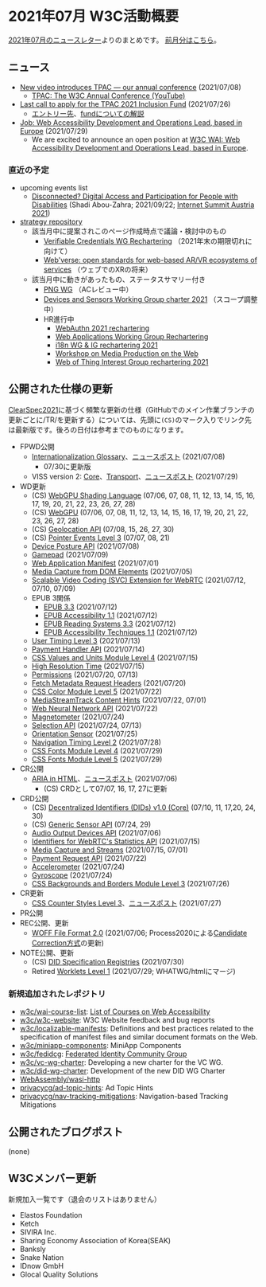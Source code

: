 # 2021年07月 W3C活動概要

[2021年07月のニュースレター](https://lists.w3.org/Archives/Public/w3c-announce/2021JulSep/subject.html)よりのまとめです。
[前月分はこちら](202106.md)。

## ニュース

* [New video introduces TPAC — our annual conference](https://www.w3.org/blog/news/archives/9146) (2021/07/08)
  * [TPAC: The W3C Annual Conference (YouTube)](https://www.youtube.com/watch?v=7GZu9LP6KRo)
* [Last call to apply for the TPAC 2021 Inclusion Fund](https://www.w3.org/blog/news/archives/9161) (2021/07/26)
  * [エントリー先](https://www.w3.org/2002/09/wbs/1/InclusionFund2021/)、[fundについての解説](https://www.w3.org/blog/2021/06/diversity-and-inclusion-at-w3c-inclusion-fund-and-fellowships-for-tpac-2021/)
* [Job: Web Accessibility Development and Operations Lead, based in Europe](https://www.w3.org/blog/news/archives/9174) (2021/07/29)
  * We are excited to announce an open position at [W3C WAI: Web Accessibility Development and Operations Lead, based in Europe](https://www.w3.org/Consortium/Recruitment/#2021-wai-dev-ops-lead).

### 直近の予定

* upcoming events list
  * [Disconnected? Digital Access and Participation for People with Disabilities](https://www.w3.org/blog/talks/event/disconnected-digital-access-and-participation-for-people-with-disabilities/) (Shadi Abou-Zahra; 2021/09/22; [Internet Summit Austria 2021](https://www.w3.org/blog/talks/venue/internet-summit-austria-2021/))
* [strategy repository](https://github.com/w3c/strategy/issues)
  * 該当月中に提案されこのページ作成時点で議論・検討中のもの
    * [Verifiable Credentials WG Rechartering](https://github.com/w3c/strategy/issues/279) （2021年末の期限切れに向けて）
    * [Web'verse: open standards for web-based AR/VR ecosystems of services](https://github.com/w3c/strategy/issues/277) （ウェブでのXRの将来）
  * 該当月中に動きがあったもの、ステータスサマリー付き
    * [PNG WG](https://github.com/w3c/strategy/issues/268) （ACレビュー中）
    * [Devices and Sensors Working Group charter 2021](https://github.com/w3c/strategy/issues/267) （スコープ調整中）
    * HR進行中
      * [WebAuthn 2021 rechartering](https://github.com/w3c/strategy/issues/263)
      * [Web Applications Working Group Rechartering](https://github.com/w3c/strategy/issues/269)
      * [i18n WG & IG rechartering 2021](https://github.com/w3c/strategy/issues/271)
      * [Workshop on Media Production on the Web](https://github.com/w3c/strategy/issues/205)
      * [Web of Thing Interest Group rechartering 2021](https://github.com/w3c/strategy/issues/274)

## 公開された仕様の更新

[ClearSpec2021](https://github.com/w3c/tr-pages/blob/main/clearspec2021.md)に基づく頻繁な更新の仕様（GitHubでのメイン作業ブランチの更新ごとに/TR/を更新する）については、先頭に`(CS)`のマーク入りでリンク先は最新版です。後ろの日付は参考までのものになります。

* FPWD公開
  * [Internationalization Glossary](https://www.w3.org/TR/2021/WD-i18n-glossary-20210708/)、[ニュースポスト](https://www.w3.org/blog/news/archives/9151) (2021/07/08)
    * 07/30に更新版
  * VISS version 2: [Core](https://www.w3.org/TR/2021/WD-viss2-core-20210729/)、[Transport](https://www.w3.org/TR/2021/WD-viss2-transport-20210729/)、[ニュースポスト](https://www.w3.org/blog/news/archives/9171) (2021/07/29)
* WD更新
  * (CS) [WebGPU Shading Language](https://www.w3.org/TR/WGSL/) (07/06, 07, 08, 11, 12, 13, 14, 15, 16, 17, 19, 20, 21, 22, 23, 26, 27, 28)
  * (CS) [WebGPU](https://www.w3.org/TR/webgpu/) (07/06, 07, 08, 11, 12, 13, 14, 15, 16, 17, 19, 20, 21, 22, 23, 26, 27, 28)
  * (CS) [Geolocation API](https://www.w3.org/TR/geolocation/) (07/08, 15, 26, 27, 30)
  * (CS) [Pointer Events Level 3](https://www.w3.org/TR/pointerevents3/) (07/07, 08, 21)
  * [Device Posture API](https://www.w3.org/TR/2021/WD-device-posture-20210708/) (2021/07/08)
  * [Gamepad](https://www.w3.org/TR/2021/WD-gamepad-20210709/) (2021/07/09)
  * [Web Application Manifest](https://www.w3.org/TR/2021/WD-appmanifest-20210701/) (2021/07/01)
  * [Media Capture from DOM Elements](https://www.w3.org/TR/2021/WD-mediacapture-fromelement-20210705/) (2021/07/05)
  * [Scalable Video Coding (SVC) Extension for WebRTC](https://www.w3.org/TR/2021/WD-webrtc-svc-20210712/) (2021/07/12, 07/10, 07/09)
  * EPUB 3関係
    * [EPUB 3.3](https://www.w3.org/TR/2021/WD-epub-33-20210712/) (2021/07/12)
    * [EPUB Accessibility 1.1](https://www.w3.org/TR/2021/WD-epub-a11y-11-20210712/) (2021/07/12)
    * [EPUB Reading Systems 3.3](https://www.w3.org/TR/2021/WD-epub-rs-33-20210712/) (2021/07/12)
    * [EPUB Accessibility Techniques 1.1](https://www.w3.org/TR/2021/WD-epub-a11y-tech-11-20210712/) (2021/07/12)
  * [User Timing Level 3](https://www.w3.org/TR/2021/WD-user-timing-3-20210713/) (2021/07/13)
  * [Payment Handler API](https://www.w3.org/TR/2021/WD-payment-handler-20210714/) (2021/07/14)
  * [CSS Values and Units Module Level 4](https://www.w3.org/TR/2021/WD-css-values-4-20210715/) (2021/07/15)
  * [High Resolution Time](https://www.w3.org/TR/2021/WD-hr-time-3-20210715/) (2021/07/15)
  * [Permissions](https://www.w3.org/TR/2021/WD-permissions-20210720/) (2021/07/20, 07/13)
  * [Fetch Metadata Request Headers](https://www.w3.org/TR/2021/WD-fetch-metadata-20210720/) (2021/07/20)
  * [CSS Color Module Level 5](https://www.w3.org/TR/2021/WD-css-color-5-20210722/) (2021/07/22)
  * [MediaStreamTrack Content Hints](https://www.w3.org/TR/2021/WD-mst-content-hint-20210722/) (2021/07/22, 07/01)
  * [Web Neural Network API](https://www.w3.org/TR/2021/WD-webnn-20210722/) (2021/07/22)
  * [Magnetometer](https://www.w3.org/TR/2021/WD-magnetometer-20210724/) (2021/07/24)
  * [Selection API](https://www.w3.org/TR/2021/WD-selection-api-20210724/) (2021/07/24, 07/13)
  * [Orientation Sensor](https://www.w3.org/TR/2021/WD-orientation-sensor-20210725/) (2021/07/25)
  * [Navigation Timing Level 2](https://www.w3.org/TR/2021/WD-navigation-timing-2-20210728/) (2021/07/28)
  * [CSS Fonts Module Level 4](https://www.w3.org/TR/2021/WD-css-fonts-4-20210729/) (2021/07/29)
  * [CSS Fonts Module Level 5](https://www.w3.org/TR/2021/WD-css-fonts-5-20210729/) (2021/07/29)
* CR公開
  * [ARIA in HTML](https://www.w3.org/TR/2021/CR-html-aria-20210706/)、[ニュースポスト](https://www.w3.org/blog/news/archives/9144) (2021/07/06)
    * (CS) CRDとして07/07, 16, 17, 27に更新
* CRD公開
  * (CS) [Decentralized Identifiers (DIDs) v1.0 (Core)](https://www.w3.org/TR/did-core/) (07/10, 11, 17,20, 24, 30)
  * (CS) [Generic Sensor API](https://www.w3.org/TR/generic-sensor/) (07/24, 29)
  * [Audio Output Devices API](https://www.w3.org/TR/2021/CRD-audio-output-20210706/) (2021/07/06)
  * [Identifiers for WebRTC's Statistics API](https://www.w3.org/TR/2021/CRD-webrtc-stats-20210715/) (2021/07/15)
  * [Media Capture and Streams](https://www.w3.org/TR/2021/CRD-mediacapture-streams-20210715/) (2021/07/15, 07/01)
  * [Payment Request API](https://www.w3.org/TR/2021/CRD-payment-request-20210722/) (2021/07/22)
  * [Accelerometer](https://www.w3.org/TR/2021/CRD-accelerometer-20210724/) (2021/07/24)
  * [Gyroscope](https://www.w3.org/TR/2021/CRD-gyroscope-20210724/) (2021/07/24)
  * [CSS Backgrounds and Borders Module Level 3](https://www.w3.org/TR/2021/CRD-css-backgrounds-3-20210726/) (2021/07/26)
* CR更新
  * [CSS Counter Styles Level 3](https://www.w3.org/TR/2021/CR-css-counter-styles-3-20210727/)、[ニュースポスト](https://www.w3.org/blog/news/archives/9169) (2021/07/27)
* PR公開
* REC公開、更新
  * [WOFF File Format 2.0](https://www.w3.org/TR/2021/REC-WOFF2-20210706/) (2021/07/06; Process2020による[Candidate Correction方式](https://www.w3.org/TR/2021/REC-WOFF2-20210706/#changes-since-REC)の更新)
* NOTE公開、更新
  * (CS) [DID Specification Registries](https://www.w3.org/TR/did-spec-registries/) (2021/07/30)
  * Retired [Worklets Level 1](https://www.w3.org/TR/2021/NOTE-worklets-1-20210729/) (2021/07/29; WHATWG/htmlにマージ)

### 新規追加されたレポジトリ

* [w3c/wai-course-list](https://github.com/w3c/wai-course-list): [List of Courses on Web Accessibility](https://www.w3.org/WAI/EO/wiki/WAI_Curricula/List_of_Courses)
* [w3c/w3c-website](https://github.com/w3c/w3c-website): W3C Website feedback and bug reports
* [w3c/localizable-manifests](https://github.com/w3c/localizable-manifests): Definitions and best practices related to the specification of manifest files and similar document formats on the Web. 
* [w3c/miniapp-components](https://github.com/w3c/miniapp-components): MiniApp Components
* [w3c/fedidcg](https://github.com/w3c/fedidcg): [Federated Identity Community Group](https://www.w3.org/community/fed-id/)
* [w3c/vc-wg-charter](https://github.com/w3c/vc-wg-charter): Developing a new charter for the VC WG.
* [w3c/did-wg-charter](https://github.com/w3c/did-wg-charter): Development of the new DID WG Charter
* [WebAssembly/wasi-http](https://github.com/WebAssembly/wasi-http)
* [privacycg/ad-topic-hints](https://github.com/privacycg/ad-topic-hints): Ad Topic Hints
* [privacycg/nav-tracking-mitigations](https://github.com/privacycg/nav-tracking-mitigations): Navigation-based Tracking Mitigations

## 公開されたブログポスト

(none)

## W3Cメンバー更新

新規加入一覧です（退会のリストはありません）

* Elastos Foundation
* Ketch
* SIVIRA Inc.
* Sharing Economy Association of Korea(SEAK)
* Banksly
* Snake Nation
* IDnow GmbH
* Glocal Quality Solutions
